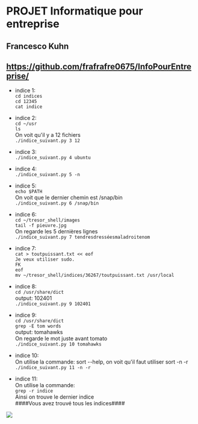 # PROJET Informatique pour entreprise  
## Francesco Kuhn

## https://github.com/frafrafre0675/InfoPourEntreprise/



- indice 1:  
```cd indices```  
```cd 12345```  
```cat indice```
- indice 2:  
```cd ~/usr```  
```ls```  
On voit qu'il y a 12 fichiers  
```./indice_suivant.py 3 12```
  
- indice 3:  
```./indice_suivant.py 4 ubuntu```
  
- indice 4:  
```./indice_suivant.py 5 -n```
  
- indice 5:  
```echo $PATH```  
On voit que le dernier chemin est /snap/bin  
```./indice_suivant.py 6 /snap/bin```
- indice 6:  
```cd ~/tresor_shell/images```  
```tail -f pieuvre.jpg```  
On regarde les 5 dernières lignes  
```./indice_suivant.py 7 tendresdresséesmaladroitenom```
  
- indice 7:  
```cat > toutpuissant.txt << eof```  
```Je veux utiliser sudo.```  
```FK```  
```eof```  
```mv ~/tresor_shell/indices/36267/toutpuissant.txt /usr/local```
  
- indice 8:  
```cd /usr/share/dict```  
output: 102401  
```./indice_suivant.py 9 102401```
  
- indice 9:  
```cd /usr/share/dict```  
```grep -E tom words```  
output: tomahawks  
On regarde le mot juste avant tomato  
```./indice_suivant.py 10 tomahawks```
  
- indice 10:  
On utilise la commande: sort --help, on voit qu'il faut utiliser sort -n -r  
```./indice_suivant.py 11 -n -r```
- indice 11:  
On utilise la commande:  
```grep -r indice```  
Ainsi on trouve le dernier indice  
####Vous avez trouvé tous les indices####

![](pieuvre.jpg)

